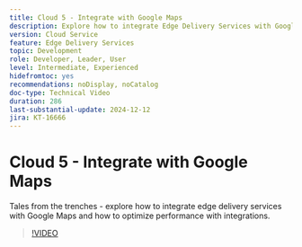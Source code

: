 ```yaml
---
title: Cloud 5 - Integrate with Google Maps
description: Explore how to integrate Edge Delivery Services with Google Maps.
version: Cloud Service
feature: Edge Delivery Services
topic: Development
role: Developer, Leader, User
level: Intermediate, Experienced
hidefromtoc: yes
recommendations: noDisplay, noCatalog
doc-type: Technical Video
duration: 286
last-substantial-update: 2024-12-12
jira: KT-16666
---
```


# Cloud 5 - Integrate with Google Maps

Tales from the trenches - explore how to integrate edge delivery services with Google Maps and how to optimize performance with integrations.

>[!VIDEO](https://video.tv.adobe.com/v/3440977/?learn=on&enablevpops)

